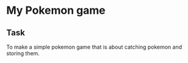 # My Pokemon game

## Task
To make a simple pokemon game that is about catching pokemon and storing them.